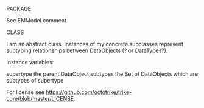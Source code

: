 PACKAGE

See EMModel comment.


CLASS

I am an abstract class.  Instances of my concrete subclasses represent subtyping relationships between DataObjects (? or DataTypes?).

Instance variables:

supertype	the parent DataObject
subtypes	the Set of DataObjects which are subtypes of supertype
	
For license see https://github.com/octotrike/trike-core/blob/master/LICENSE.
